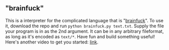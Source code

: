 ## "brainfuck"

This is a interpreter for the complicated language that is "[brainfuck](https://youtu.be/tcHaMWktCYE)". To use it, download the repo and run `python brainfuck.py text.txt`. Supply the file your program is in as the 2nd argument. It can be in any arbitrary fileformat, as long as it's encoded as `text/*`. Have fun and build something useful! Here's another video to get you started: [link](https://youtu.be/dQw4w9WgXcQ).